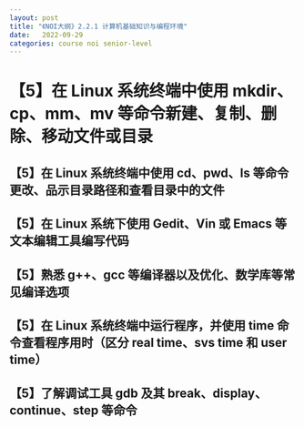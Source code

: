 ```yaml
---
layout: post
title: "《NOI大纲》2.2.1 计算机基础知识与编程环境"
date:   2022-09-29
categories: course noi senior-level
---
```


# 【5】在 Linux 系统终端中使用 mkdir、cp、mm、mv 等命令新建、复制、删除、移动文件或目录

## 【5】在 Linux 系统终端中使用 cd、pwd、ls 等命令更改、品示目录路径和查看目录中的文件

## 【5】在 Linux 系统下使用 Gedit、Vin 或 Emacs 等文本编辑工具编写代码

## 【5】熟悉 g++、gcc 等编译器以及优化、数学库等常见编译选项

## 【5】在 Linux 系统终端中运行程序，并使用 time 命令查看程序用时（区分 real time、svs time 和 user time）

## 【5】了解调试工具 gdb 及其 break、display、continue、step 等命令